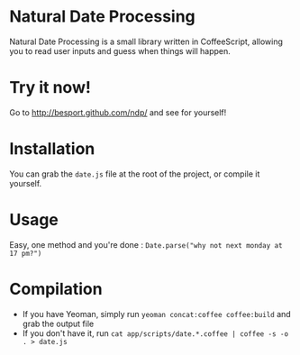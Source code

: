 Natural Date Processing
=======================
Natural Date Processing is a small library written in CoffeeScript, allowing you to read user inputs and guess when things will happen.

Try it now!
===========

Go to http://besport.github.com/ndp/ and see for yourself!

Installation
============

You can grab the `date.js` file at the root of the project, or compile it yourself.

Usage
=====

Easy, one method and you're done : `Date.parse("why not next monday at 17 pm?")`

Compilation
===========

  * If you have Yeoman, simply run `yeoman concat:coffee coffee:build` and grab the output file
  * If you don't have it, run `cat app/scripts/date.*.coffee | coffee -s -o . > date.js`
